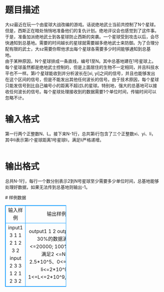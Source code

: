 # 

 
 # 题目描述 
<p>
大sz最近在玩一个由星球大战改编的游戏。话说绝地武士当前共控制了N个星球。但是，西斯正在暗处悄悄地准备他们的复仇计划。绝地评议会也感觉到了这件事。于是，准备加派绝地武士到各星球防止西斯的突袭。一个星球受到攻击以后，会尽快通知到总基地。需要的时间越长的星球就需要越多绝地武士来防御。为了合理分配有限的武士，大sz需要你帮他求出每个星球各需要多少时间能够通知到总基地。<br>由于某种原因，N个星球排成一条直线，编号1至N。其中总基地建在1号星球上。每个星球虽然都是绝地武士控制的，但是上面居住的生物不一定相同，并且科技水平也不一样。第i个星球能收到并分析波长在[xi, yi]之间的信号，并且也能够发出在这个区间的信号，但是不能发出其他任何波长的信号。由于技术原因，每个星球只能发信号到比自己编号小的距离不超过L的星球。特别地，强大的总基地可以接收任何波长的信号。每个星球处理接收到的数据需要1个单位时间，传输时间可以忽略不计。<br></p> 

 
 # 输入格式 
<p>
第一行两个正整数N、L。接下来N-1行，总共第i行包含了三个正整数xi、yi、li，其中li表示第i个星球距离1号星球li，满足li严格递增。<br><br></p> 

 
 # 输出格式 
<p>
总共N-1行，每行一个数分别表示2到N号星球至少需要多少单位时间，总基地能够处理好数据，如果无法传到总基地则输出-1。<br></p> 
# 样例数据
<style>
        table,table tr th, table tr td { border:1px solid #0094ff; }
        table { width: 200px; min-height: 25px; line-height: 25px; text-align: center; border-collapse: collapse;}   
    </style>
<table>
	<tr>
		<td>输入样例</td>
		<td>输出样例</td>
	</tr>
<tr><td>input1
3 1
1 2 1
2 3 2
input 2
3 3
1 2 1
2 3 2
</td><td>
output1
1
2
output2
1
1
30%的数据满足N <=20000; 
100%的数据满足2 <=N<= 2.5*10^5、0<=xi，yi，li<=2*10^9，1<=L<=2*10^9,xi<=yi． 
</td></tr></table>
